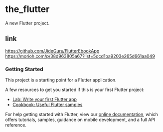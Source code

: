 # the_flutter

A new Flutter project.

## link
https://github.com/JideGuru/FlutterEbookApp
https://morioh.com/p/38d963805a67?list=5dcd1ba9203e265d661aa049

### Getting Started

This project is a starting point for a Flutter application.

A few resources to get you started if this is your first Flutter project:

- [Lab: Write your first Flutter app](https://flutter.dev/docs/get-started/codelab)
- [Cookbook: Useful Flutter samples](https://flutter.dev/docs/cookbook)

For help getting started with Flutter, view our
[online documentation](https://flutter.dev/docs), which offers tutorials,
samples, guidance on mobile development, and a full API reference.

